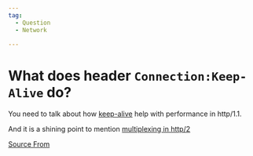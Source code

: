 ```yaml
---
tag:
  - Question
  - Network

---
```

  
# What does header `Connection:Keep-Alive` do?

You need to talk about how [keep-alive](https://developer.mozilla.org/en-US/docs/Web/HTTP/Headers/Keep-Alive) help with performance in http/1.1.

And it is a shining point to mention [multiplexing in http/2](https://cascadingmedia.com/insites/2015/03/http-2.html)


[Source From](https://bigfrontend.dev/question/What-does-header-Connection-Keep-Alive-do)

  